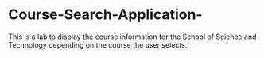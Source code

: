 # Course-Search-Application-
This is a lab to display the course information for the School of Science and Technology depending on the course the user selects. 
